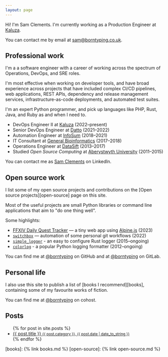 ```yaml
---
layout: page
---
```


Hi! I'm Sam Clements. I'm currently working as a Production Engineer at [Kaluza][kaluza].

You can contact me by email at [sam@borntyping.co.uk][email].

## Professional work

I'm a a software engineer with a career of working across the spectrum of Operations, DevOps, and SRE roles.

I'm most effective when working on developer tools, and have broad experience across projects that have included complex CI/CD pipelines, web applications, REST APIs, dependency and release management services, infrastructure-as-code deployments, and automated test suites.

I'm an expert Python programmer, and pick up languages like PHP, Rust, Java, and Ruby as and when I need to.

* DevOps Engineer II at [Kaluza][kaluza] (2022–present)
* Senior DevOps Engineer at [Datto][datto] (2021–2022)
* Automation Engineer at [InfoSum][infosum] (2018–2021)
* IT Consultant at [General Bioinformatics][general-bioinformatics] (2017–2018)
* Operations Engineer at [DataSift][datasift] (2013–2017)
* Studied *Open Source Computing* at [Aberystwyth University][au] (2011–2015)

You can contact me as [Sam Clements][linkedin] on LinkedIn.

## Open source work

I list some of my open source projects and contributions on the [Open source projects][open-source] page on this site.

Most of the useful projects are small Python libraries or command line applications that aim to "do one thing well".

Some highlights:

- [FFXIV Daily Quest Tracker](ffxiv-daily-quest-tracker) — a tiny web app using [Alpine.js](https://alpinejs.dev/) (2023)
- [`switchbox`][switchbox] — automation of some personal git workflows (2022)
- [`simple_logger`][simple_logger] - an easy to configure Rust logger (2015–ongoing)
- [`colorlog`][simple_logger] - a popular Python logging formatter (2012–ongoing)

You can find me at [@borntyping][github] on GitHub and at [@borntyping][gitlab] on GitLab.

## Personal life

I also use this site to publish a list of [books I recommend][books], containing some of my favourite works of fiction.

You can find me at [@borntyping][cohost] on cohost.

## Posts

<ul class="related-posts">
  {% for post in site.posts %}
    <li>
      <a href="{{ post.url }}">
        {{ post.title }}
        <small>{{ post.category }}, {{ post.date | date_to_string }}</small>
      </a>
    </li>
  {% endfor %}
</ul>

[au]: http://www.aber.ac.uk/en/
[datasift]: http://datasift.com/
[general-bioinformatics]: https://www.generalbioinformatics.com/
[infosum]: https://www.infosum.com/
[datto]: https://www.datto.com/
[kaluza]: https://www.kaluza.com/

[github]: https://github.com/borntyping/
[github-sandbox]: https://github.com/borntyping-sandbox/
[gitlab]: https://gitlab.com/borntyping/
[email]: mailto:sam@borntyping.co.uk
[linkedin]: https://www.linkedin.com/in/borntyping/
[cohost]: https://cohost.org/borntyping

[ffxiv-daily-quest-tracker]: https://borntyping.co.uk/ffxiv-daily-quest-tracker/
[switchbox]: https://github.com/borntyping/switchbox
[simple_logger]: https://github.com/borntyping/rust-simple_logger

[books]: {% link books.md %}
[open-source]: {% link open-source.md %}
